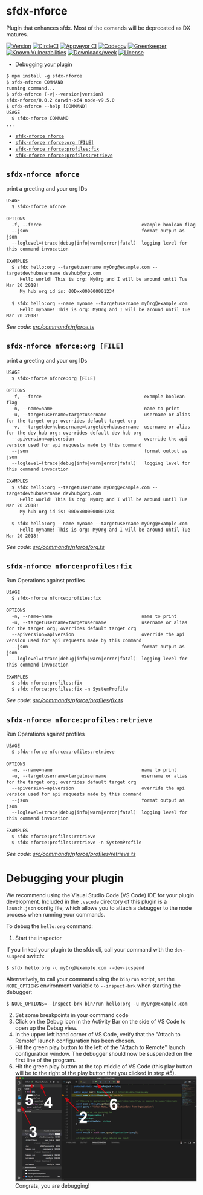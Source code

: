 sfdx-nforce
===========

Plugin that enhances sfdx. Most of the comands will be deprecated as DX matures.

[![Version](https://img.shields.io/npm/v/sfdx-nforce.svg)](https://npmjs.org/package/sfdx-nforce)
[![CircleCI](https://circleci.com/gh/https://github.com/mauricio87/https://github.com/mauricio87/sfdx-nforce/tree/master.svg?style=shield)](https://circleci.com/gh/https://github.com/mauricio87/https://github.com/mauricio87/sfdx-nforce/tree/master)
[![Appveyor CI](https://ci.appveyor.com/api/projects/status/github/https://github.com/mauricio87/https://github.com/mauricio87/sfdx-nforce?branch=master&svg=true)](https://ci.appveyor.com/project/heroku/sfdx-nforce/branch/master)
[![Codecov](https://codecov.io/gh/https://github.com/mauricio87/https://github.com/mauricio87/sfdx-nforce/branch/master/graph/badge.svg)](https://codecov.io/gh/https://github.com/mauricio87/https://github.com/mauricio87/sfdx-nforce)
[![Greenkeeper](https://badges.greenkeeper.io/https://github.com/mauricio87/https://github.com/mauricio87/sfdx-nforce.svg)](https://greenkeeper.io/)
[![Known Vulnerabilities](https://snyk.io/test/github/https://github.com/mauricio87/https://github.com/mauricio87/sfdx-nforce/badge.svg)](https://snyk.io/test/github/https://github.com/mauricio87/https://github.com/mauricio87/sfdx-nforce)
[![Downloads/week](https://img.shields.io/npm/dw/sfdx-nforce.svg)](https://npmjs.org/package/sfdx-nforce)
[![License](https://img.shields.io/npm/l/sfdx-nforce.svg)](https://github.com/https://github.com/mauricio87/https://github.com/mauricio87/sfdx-nforce/blob/master/package.json)

<!-- toc -->
* [Debugging your plugin](#debugging-your-plugin)
<!-- tocstop -->
<!-- install -->
<!-- usage -->
```sh-session
$ npm install -g sfdx-nforce
$ sfdx-nforce COMMAND
running command...
$ sfdx-nforce (-v|--version|version)
sfdx-nforce/0.0.2 darwin-x64 node-v9.5.0
$ sfdx-nforce --help [COMMAND]
USAGE
  $ sfdx-nforce COMMAND
...
```
<!-- usagestop -->
<!-- commands -->
* [`sfdx-nforce nforce`](#sfdx-nforce-nforce)
* [`sfdx-nforce nforce:org [FILE]`](#sfdx-nforce-nforceorg-file)
* [`sfdx-nforce nforce:profiles:fix`](#sfdx-nforce-nforceprofilesfix)
* [`sfdx-nforce nforce:profiles:retrieve`](#sfdx-nforce-nforceprofilesretrieve)

## `sfdx-nforce nforce`

print a greeting and your org IDs

```
USAGE
  $ sfdx-nforce nforce

OPTIONS
  -f, --force                                     example boolean flag
  --json                                          format output as json
  --loglevel=(trace|debug|info|warn|error|fatal)  logging level for this command invocation

EXAMPLES
  $ sfdx hello:org --targetusername myOrg@example.com --targetdevhubusername devhub@org.com
     Hello world! This is org: MyOrg and I will be around until Tue Mar 20 2018!
     My hub org id is: 00Dxx000000001234
  
  $ sfdx hello:org --name myname --targetusername myOrg@example.com
     Hello myname! This is org: MyOrg and I will be around until Tue Mar 20 2018!
```

_See code: [src/commands/nforce.ts](https://github.com/mauricio87/https://github.com/mauricio87/sfdx-nforce/blob/v0.0.2/src/commands/nforce.ts)_

## `sfdx-nforce nforce:org [FILE]`

print a greeting and your org IDs

```
USAGE
  $ sfdx-nforce nforce:org [FILE]

OPTIONS
  -f, --force                                      example boolean flag
  -n, --name=name                                  name to print
  -u, --targetusername=targetusername              username or alias for the target org; overrides default target org
  -v, --targetdevhubusername=targetdevhubusername  username or alias for the dev hub org; overrides default dev hub org
  --apiversion=apiversion                          override the api version used for api requests made by this command
  --json                                           format output as json
  --loglevel=(trace|debug|info|warn|error|fatal)   logging level for this command invocation

EXAMPLES
  $ sfdx hello:org --targetusername myOrg@example.com --targetdevhubusername devhub@org.com
     Hello world! This is org: MyOrg and I will be around until Tue Mar 20 2018!
     My hub org id is: 00Dxx000000001234
  
  $ sfdx hello:org --name myname --targetusername myOrg@example.com
     Hello myname! This is org: MyOrg and I will be around until Tue Mar 20 2018!
```

_See code: [src/commands/nforce/org.ts](https://github.com/mauricio87/https://github.com/mauricio87/sfdx-nforce/blob/v0.0.2/src/commands/nforce/org.ts)_

## `sfdx-nforce nforce:profiles:fix`

Run Operations against profiles

```
USAGE
  $ sfdx-nforce nforce:profiles:fix

OPTIONS
  -n, --name=name                                 name to print
  -u, --targetusername=targetusername             username or alias for the target org; overrides default target org
  --apiversion=apiversion                         override the api version used for api requests made by this command
  --json                                          format output as json
  --loglevel=(trace|debug|info|warn|error|fatal)  logging level for this command invocation

EXAMPLES
  $ sfdx nforce:profiles:fix
  $ sfdx nforce:profiles:fix -n SystemProfile
```

_See code: [src/commands/nforce/profiles/fix.ts](https://github.com/mauricio87/https://github.com/mauricio87/sfdx-nforce/blob/v0.0.2/src/commands/nforce/profiles/fix.ts)_

## `sfdx-nforce nforce:profiles:retrieve`

Run Operations against profiles

```
USAGE
  $ sfdx-nforce nforce:profiles:retrieve

OPTIONS
  -n, --name=name                                 name to print
  -u, --targetusername=targetusername             username or alias for the target org; overrides default target org
  --apiversion=apiversion                         override the api version used for api requests made by this command
  --json                                          format output as json
  --loglevel=(trace|debug|info|warn|error|fatal)  logging level for this command invocation

EXAMPLES
  $ sfdx nforce:profiles:retrieve
  $ sfdx nforce:profiles:retrieve -n SystemProfile
```

_See code: [src/commands/nforce/profiles/retrieve.ts](https://github.com/mauricio87/https://github.com/mauricio87/sfdx-nforce/blob/v0.0.2/src/commands/nforce/profiles/retrieve.ts)_
<!-- commandsstop -->
<!-- debugging-your-plugin -->
# Debugging your plugin
We recommend using the Visual Studio Code (VS Code) IDE for your plugin development. Included in the `.vscode` directory of this plugin is a `launch.json` config file, which allows you to attach a debugger to the node process when running your commands.

To debug the `hello:org` command: 
1. Start the inspector
  
If you linked your plugin to the sfdx cli, call your command with the `dev-suspend` switch: 
```sh-session
$ sfdx hello:org -u myOrg@example.com --dev-suspend
```
  
Alternatively, to call your command using the `bin/run` script, set the `NODE_OPTIONS` environment variable to `--inspect-brk` when starting the debugger:
```sh-session
$ NODE_OPTIONS=--inspect-brk bin/run hello:org -u myOrg@example.com
```

2. Set some breakpoints in your command code
3. Click on the Debug icon in the Activity Bar on the side of VS Code to open up the Debug view.
4. In the upper left hand corner of VS Code, verify that the "Attach to Remote" launch configuration has been chosen.
5. Hit the green play button to the left of the "Attach to Remote" launch configuration window. The debugger should now be suspended on the first line of the program. 
6. Hit the green play button at the top middle of VS Code (this play button will be to the right of the play button that you clicked in step #5).
<br><img src=".images/vscodeScreenshot.png" width="480" height="278"><br>
Congrats, you are debugging!
